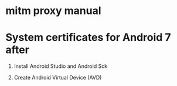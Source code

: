 # mitm proxy manual

# System certificates for Android 7 after

1. Install Android Studio and Android Sdk

2. Create Android Virtual Device (AVD)
